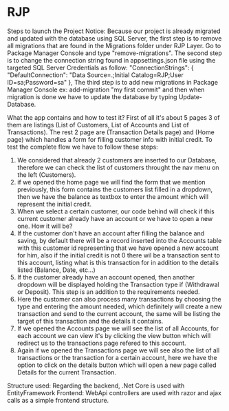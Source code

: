 # RJP
Steps to launch the Project
Notice: Because our project is already migrated and updated with the database using SQL Server, the first step is to remove all migrations that are found in
the Migrations folder under RJP Layer. Go to Package Manager Console and type "remove-migrations".
The second step is to change the connection string found in appsettings.json file using the targeted SQL Server Credentials as follow:
 "ConnectionStrings": {
    "DefaultConnection": "Data Source=.;Initial Catalog=RJP;User ID=sa;Password=sa"
  },
  The third step is to add new migrations in Package Manager Console ex: add-migration "my first commit" and then when migration is done we have to update the database
  by typing Update-Database.
  
  
What the app contains and how to test it?
First of all it's about 5 pages 3 of them are listings (List of Customers, List of Accounts and List of Transactions). The rest 2 page are (Transaction Details page) 
and (Home page) which handles a form for filling customer info with initial credit.
To test the complete flow we have to follow these steps:
1. We considered that already 2 customers are inserted to our Database, therefore we can check the list of customers throught the nav menu on the left (Customers).
2. if we opened the home page we will find the form that we mention previously, this form contains the customers list filled in a dropdown, then we have the balance as
textbox to enter the amount which will represent the initial credit.
3. When we select a certain customer, our code behind will check if this current customer already have an account or we have to open a new one. How it will be?
4. If the customer don't have an account after filling the balance and saving, by default there will be a record inserted into the Accounts table with this customer id representing that we have opened a new account for him, also if the initial credit is not 0 there wil be a transaction sent to this account, listing what is this transaction for in addition to the details listed (Balance, Date, etc...)
5. If the customer already have an account opened, then another dropdown will be displayed holding the Transaction type if (Withdrawal or Deposit). This step is an addition to the requirements needed.
6. Here the customer can also process many transactions by choosing the type and entering the amount needed, which definitely will create a new transaction and send to the current account, the same will be listing the target of this transaction and the details it contains.
7. If we opened the Accounts page we will see the list of all Accounts, for each account we can view it's  by clicking the view button which will redirect us to the transactions page refered to this account.
8. Again if we opened the Transactions page we will see also the list of all transactions or the transaction for a certain account, here we have the option to click on the details button which will open a new page called Details for the current Transaction.


Structure used:
Regarding the backend, .Net Core is used with EntityFramework
Frontend: WebApi controllers are used with razor and ajax calls as a simple frontend structure.

